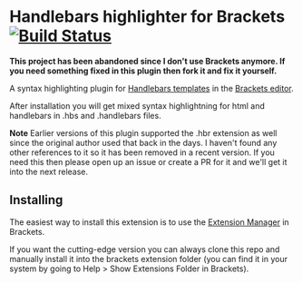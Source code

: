 Handlebars highlighter for Brackets [![Build Status](https://travis-ci.org/karl-sjogren/brackets-handlebars-templates.svg?branch=master)](https://travis-ci.org/karl-sjogren/brackets-handlebars-templates)
===============================

**This project has been abandoned since I don't use Brackets anymore. If you need something fixed in this plugin then fork it and fix it yourself.**

A syntax highlighting plugin for [Handlebars templates](http://handlebarsjs.com/) in the [Brackets editor](http://brackets.io/).

After installation you will get mixed syntax highlightning for html and handlebars in .hbs and .handlebars files.

**Note** Earlier versions of this plugin supported the .hbr extension as well since the original author used that back in the days. I haven't found any other references to it so it has been removed in a recent version. If you need this then please open up an issue or create a PR for it and we'll get it into the next release.

Installing
----------

The easiest way to install this extension is to use the [Extension Manager](github.com/adobe/brackets/wiki/Brackets-Extensions) in Brackets.

If you want the cutting-edge version you can always clone this repo and manually install it into the brackets extension folder (you can find it in your system by going to Help > Show Extensions Folder in Brackets).

